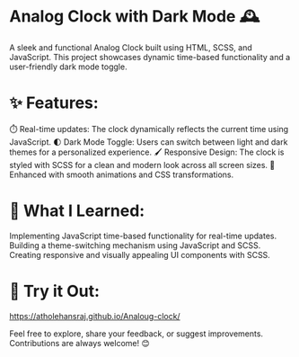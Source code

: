 # Analog Clock with Dark Mode 🕰️
A sleek and functional Analog Clock built using HTML, SCSS, and JavaScript. This project showcases dynamic time-based functionality and a user-friendly dark mode toggle.

# ✨ Features:
⏱️ Real-time updates: The clock dynamically reflects the current time using JavaScript.
🌓 Dark Mode Toggle: Users can switch between light and dark themes for a personalized experience.
🖌️ Responsive Design: The clock is styled with SCSS for a clean and modern look across all screen sizes.
🎯 Enhanced with smooth animations and CSS transformations.
# 🔧 What I Learned:
Implementing JavaScript time-based functionality for real-time updates.
Building a theme-switching mechanism using JavaScript and SCSS.
Creating responsive and visually appealing UI components with SCSS.
# 🚀 Try it Out:
https://atholehansraj.github.io/Analoug-clock/


Feel free to explore, share your feedback, or suggest improvements. Contributions are always welcome! 😊

